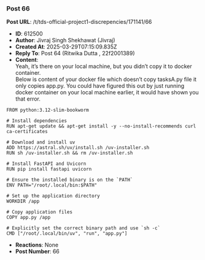 ### Post 66
**Post URL**: /t/tds-official-project1-discrepencies/171141/66
- **ID**: 612500
- **Author**: Jivraj Singh Shekhawat (Jivraj)
- **Created At**: 2025-03-29T07:15:09.835Z
- **Reply To**: Post 64 (Ritwika Dutta , 22f2001389)
- **Content**:  
  Yeah, it’s there on your local machine, but you didn’t copy it to docker container.<br>
Below is content of your docker file which doesn’t copy tasksA.py file it only copies app.py. You could have figured this out by just running docker container on your local machine earlier, it would have shown you that error.
<pre><code class="lang-auto">FROM python:3.12-slim-bookworm

# Install dependencies
RUN apt-get update &amp;&amp; apt-get install -y --no-install-recommends curl ca-certificates

# Download and install uv
ADD https://astral.sh/uv/install.sh /uv-installer.sh
RUN sh /uv-installer.sh &amp;&amp; rm /uv-installer.sh

# Install FastAPI and Uvicorn
RUN pip install fastapi uvicorn

# Ensure the installed binary is on the `PATH`
ENV PATH="/root/.local/bin:$PATH"

# Set up the application directory
WORKDIR /app

# Copy application files
COPY app.py /app

# Explicitly set the correct binary path and use `sh -c`
CMD ["/root/.local/bin/uv", "run", "app.py"]
</code></pre>
- **Reactions**: None
- **Post Number**: 66

